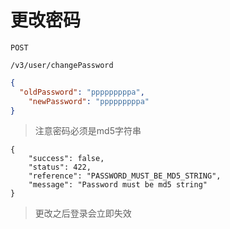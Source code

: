 # 更改密码

```
POST
```
```
/v3/user/changePassword
```
```json
{
  "oldPassword": "pppppppppa",
	"newPassword": "pppppppppa"
}
```

> 注意密码必须是md5字符串
```
{
    "success": false,
    "status": 422,
    "reference": "PASSWORD_MUST_BE_MD5_STRING",
    "message": "Password must be md5 string"
}
```

> 更改之后登录会立即失效

```json

```
